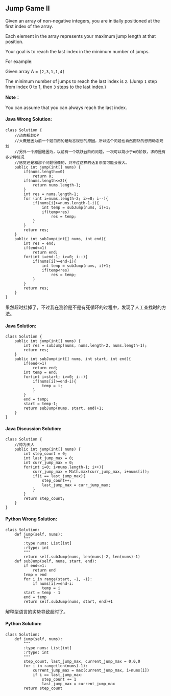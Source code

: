 ## Jump Game II

Given an array of non-negative integers, you are initially positioned at the first index of the array.

Each element in the array represents your maximum jump length at that position.

Your goal is to reach the last index in the minimum number of jumps.

For example:

Given array A = `[2,3,1,1,4]`

The minimum number of jumps to reach the last index is `2`. (Jump `1` step from index 0 to 1, then `3` steps to the last index.)

**Note：**

You can assume that you can always reach the last index.

#### Java Wrong Solution:

	class Solution {
		//动态规划DP
		//大概是因为前一个题目用的是动态规划的原因，所以这个问题也自然而然的想用动态规划
		//另外一个原因是因为，以前有一个跳跃台阶的问题，一次可以跳小于n的阶数，求的是有多少种情况
		//感觉还是和那个问题很像的，只不过这样的话复杂度可能会很大。
	    public int jump(int[] nums) {
	        if(nums.length==0)
	    		return 0;
	    	if(nums.length<=2){
	    		return nums.length-1;
	    	}
	    	int res = nums.length-1;
	    	for (int i=nums.length-2; i>=0; i--){
	    		if(nums[i]>=nums.length-1-i){
	    			int temp = subJump(nums, i)+1;
	    			if(temp<res)
	    				res = temp;
	    		}
	    	}
	    	return res;
	    }
	    public int subJump(int[] nums, int end){
	        int res = end;
	    	if(end<=1)
	    		return end;
	    	for(int i=end-1; i>=0; i--){
	    		if(nums[i]>=end-i){
	    			int temp = subJump(nums, i)+1;
	    			if(temp<res)
	    				res = temp;
	    		}
	    	}
	    	return res;
	    }
	}

果然超时挂掉了，不过我在测验是不是有死循环的过程中，发现了人工查找时的方法。

#### Java Solution:

	class Solution {
	    public int jump(int[] nums) {
	        int res = subJump(nums, nums.length-2, nums.length-1);
	        return res;
	    }
	    public int subJump(int[] nums, int start, int end){
	    	if(end<=1)
	    		return end;
	    	int temp = end;
	    	for(int i=start; i>=0; i--){
	    		if(nums[i]>=end-i){
	    			temp = i;
	    		}
	    	}
	    	end = temp;
	    	start = temp-1;
	    	return subJump(nums, start, end)+1;
	    }
	}


#### Java Discussion Solution:

	class Solution {
		//惊为天人
	    public int jump(int[] nums) {
	        int step_count = 0;
	    	int last_jump_max = 0;
	    	int curr_jump_max = 0;
	    	for(int i=0; i<nums.length-1; i++){
	    		curr_jump_max = Math.max(curr_jump_max, i+nums[i]);
	    		if(i == last_jump_max){
	    			step_count++;
	    			last_jump_max = curr_jump_max;
	    		}
	    	}
	    	return step_count;
	    }
	}

#### Python Wrong Solution:

	class Solution:
	    def jump(self, nums):
	        """
	        :type nums: List[int]
	        :rtype: int
	        """
	        return self.subJump(nums, len(nums)-2, len(nums)-1)
	    def subJump(self, nums, start, end):
	        if end<=1:
	            return end
	        temp = end
	        for i in range(start, -1, -1):
	            if nums[i]>=end-i:
	                temp = i
	        start = temp - 1
	        end = temp
	        return self.subJump(nums, start, end)+1

解释型语言的劣势导致超时了。

#### Python Solution:

	class Solution:
	    def jump(self, nums):
	        """
	        :type nums: List[int]
	        :rtype: int
	        """
	        step_count, last_jump_max, current_jump_max = 0,0,0
	        for i in range(len(nums)-1):
	            current_jump_max = max(current_jump_max, i+nums[i])
	            if i == last_jump_max:
	                step_count += 1
	                last_jump_max = current_jump_max
	        return step_count